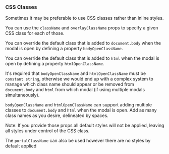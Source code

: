 ### CSS Classes

Sometimes it may be preferable to use CSS classes rather than inline styles.

You can use the `className` and `overlayClassName` props to specify a given CSS
class for each of those.

You can override the default class that is added to `document.body` when the
modal is open by defining a property `bodyOpenClassName`.

You can override the default class that is added to `html` when the
modal is open by defining a property `htmlOpenClassName`.

It's required that `bodyOpenClassName` and `htmlOpenClassName` must be `constant string`, otherwise we
would end up with a complex system to manage which class name should appear or
be removed from `document.body` and `html` from which modal (if using multiple modals
simultaneously).

`bodyOpenClassName` and `htmlOpenClassName` can support adding multiple classes to `document.body` and `html` when
the modal is open. Add as many class names as you desire, delineated by spaces.

Note: If you provide those props all default styles will not be applied, leaving
all styles under control of the CSS class.

The `portalClassName` can also be used however there are no styles by default applied
